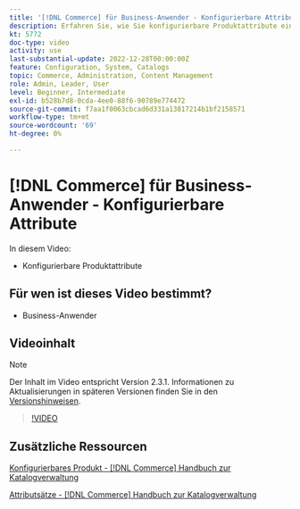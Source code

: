 ```yaml
---
title: '[!DNL Commerce] für Business-Anwender - Konfigurierbare Attribute'
description: Erfahren Sie, wie Sie konfigurierbare Produktattribute einrichten.
kt: 5772
doc-type: video
activity: use
last-substantial-update: 2022-12-28T00:00:00Z
feature: Configuration, System, Catalogs
topic: Commerce, Administration, Content Management
role: Admin, Leader, User
level: Beginner, Intermediate
exl-id: b528b7d8-0cda-4ee0-88f6-90789e774472
source-git-commit: f7aa1f0063cbcad6d331a13817214b1bf2158571
workflow-type: tm+mt
source-wordcount: '69'
ht-degree: 0%

---
```


# [!DNL Commerce] für Business-Anwender - Konfigurierbare Attribute

In diesem Video:

- Konfigurierbare Produktattribute

## Für wen ist dieses Video bestimmt?

- Business-Anwender

## Videoinhalt

>[!NOTE]
>
>Der Inhalt im Video entspricht Version 2.3.1. Informationen zu Aktualisierungen in späteren Versionen finden Sie in den [Versionshinweisen](https://experienceleague.adobe.com/docs/commerce-operations/release/notes/overview.html).

>[!VIDEO](https://video.tv.adobe.com/v/35957?quality=12&learn=on)

## Zusätzliche Ressourcen

[Konfigurierbares Produkt -  [!DNL Commerce] Handbuch zur Katalogverwaltung](https://experienceleague.adobe.com/docs/commerce-admin/catalog/products/types/product-create-configurable.html)

[Attributsätze - [!DNL Commerce] Handbuch zur Katalogverwaltung](https://experienceleague.adobe.com/docs/commerce-admin/catalog/product-attributes/create/attribute-sets.html)

